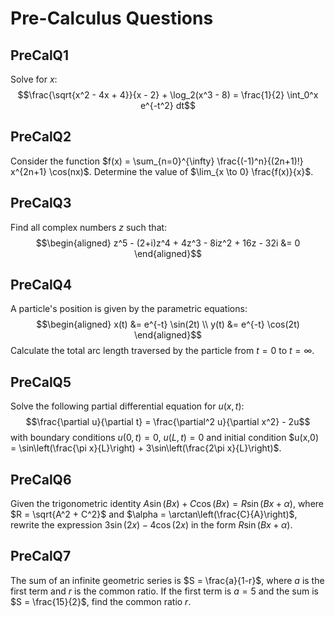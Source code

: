 # Pre-Calculus Questions

## PreCalQ1
Solve for $x$:
$$\frac{\sqrt{x^2 - 4x + 4}}{x - 2} + \log_2(x^3 - 8) = \frac{1}{2} \int_0^x e^{-t^2} dt$$

## PreCalQ2
Consider the function $f(x) = \sum_{n=0}^{\infty} \frac{(-1)^n}{(2n+1)!} x^{2n+1} \cos(nx)$. Determine the value of $\lim_{x \to 0} \frac{f(x)}{x}$.

## PreCalQ3
Find all complex numbers $z$ such that:
$$\begin{aligned} z^5 - (2+i)z^4 + 4z^3 - 8iz^2 + 16z - 32i &= 0 \end{aligned}$$

## PreCalQ4
A particle's position is given by the parametric equations:
$$\begin{aligned} x(t) &= e^{-t} \sin(2t) \\ y(t) &= e^{-t} \cos(2t) \end{aligned}$$
Calculate the total arc length traversed by the particle from $t=0$ to $t=\infty$.

## PreCalQ5
Solve the following partial differential equation for $u(x,t)$:
$$\frac{\partial u}{\partial t} = \frac{\partial^2 u}{\partial x^2} - 2u$$
with boundary conditions $u(0,t) = 0$, $u(L,t) = 0$ and initial condition $u(x,0) = \sin\left(\frac{\pi x}{L}\right) + 3\sin\left(\frac{2\pi x}{L}\right)$.

## PreCalQ6
Given the trigonometric identity $A \sin(Bx) + C \cos(Bx) = R \sin(Bx + \alpha)$, where $R = \sqrt{A^2 + C^2}$ and $\alpha = \arctan\left(\frac{C}{A}\right)$, rewrite the expression $3\sin(2x) - 4\cos(2x)$ in the form $R \sin(Bx + \alpha)$.

## PreCalQ7
The sum of an infinite geometric series is $S = \frac{a}{1-r}$, where $a$ is the first term and $r$ is the common ratio. If the first term is $a = 5$ and the sum is $S = \frac{15}{2}$, find the common ratio $r$.
